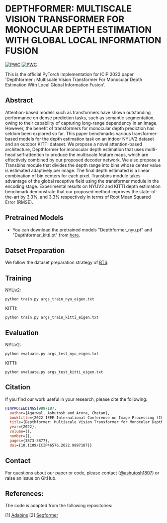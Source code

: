 # DEPTHFORMER: MULTISCALE VISION TRANSFORMER FOR MONOCULAR DEPTH ESTIMATION WITH GLOBAL LOCAL INFORMATION FUSION
[![PWC](https://img.shields.io/endpoint.svg?url=https://paperswithcode.com/badge/depthformer-multiscale-vision-transformer-for/monocular-depth-estimation-on-kitti-eigen)](https://paperswithcode.com/sota/monocular-depth-estimation-on-kitti-eigen?p=depthformer-multiscale-vision-transformer-for)
[![PWC](https://img.shields.io/endpoint.svg?url=https://paperswithcode.com/badge/depthformer-multiscale-vision-transformer-for/monocular-depth-estimation-on-nyu-depth-v2)](https://paperswithcode.com/sota/monocular-depth-estimation-on-nyu-depth-v2?p=depthformer-multiscale-vision-transformer-for)

This is the official PyTorch implementation for ICIP 2022 paper 'Depthformer : Multiscale Vision Transformer For Monocular Depth Estimation With Local Global Information Fusion'.

## Abstract
Attention-based models such as transformers have shown outstanding performance on dense prediction tasks, such as semantic segmentation, owing to their capability of capturing long-range dependency in an image. However, the benefit of transformers for monocular depth prediction has seldom been explored so far. This paper benchmarks various transformer-based models for the depth estimation task on an indoor NYUV2 dataset and an outdoor KITTI dataset. We propose a novel attention-based architecture, Depthformer for monocular depth estimation that uses multi-head self-attention to produce the multiscale feature maps, which are effectively combined by our proposed decoder network. We also propose a Transbins module that divides the depth range into bins whose center value is estimated adaptively per image. The final depth estimated is a linear combination of bin centers for each pixel. Transbins module takes advantage of the global receptive field using the transformer module in the encoding stage. Experimental results on NYUV2 and KITTI depth estimation benchmark demonstrate that our proposed method improves the state-of-the-art by 3.3%, and 3.3% respectively in terms of Root Mean Squared Error (RMSE).

## Pretrained Models
* You can download the pretrained models "Depthformer_nyu.pt" and "Depthformer_kitti.pt" from [here](https://csciitd-my.sharepoint.com/:f:/g/personal/csy202452_iitd_ac_in/EkDava0AFO1LodDlo_fIAZEBKY4uPXTNLrCADh9na0z9jg?e=UBRQcv).

## Datset Preparation
We follow the dataset preparation strategy of [BTS](https://github.com/cleinc/bts).

## Training
NYUv2:
```
python train.py args_train_nyu_eigen.txt
```

KITTI:
```
python train.py args_train_kitti_eigen.txt
```

## Evaluation
NYUv2:
```
python evaluate.py args_test_nyu_eigen.txt
```

KITTI:
```
python evaluate.py args_test_kitti_eigen.txt
```
## Citation

If you find our work useful in your research, please cite the following:
```bibtex
@INPROCEEDINGS{9897187,
  author={Agarwal, Ashutosh and Arora, Chetan},
  booktitle={2022 IEEE International Conference on Image Processing (ICIP)}, 
  title={Depthformer: Multiscale Vision Transformer for Monocular Depth Estimation with Global Local Information Fusion}, 
  year={2022},
  volume={},
  number={},
  pages={3873-3877},
  doi={10.1109/ICIP46576.2022.9897187}}
```

## Contact
For questions about our paper or code, please contact ([@ashutosh1807](https://github.com/ashutosh1807)) or raise an issue on GitHub.

## References:
The code is adapted from the following repositories:

[1] <a href="https://github.com/shariqfarooq123/AdaBins.git">Adabins</a>
[2] <a href="https://github.com/NVlabs/SegFormer.git">Segformer</a>
